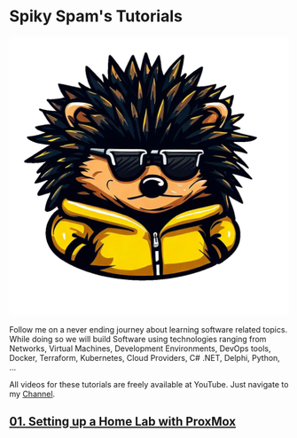 
# Spiky Spam's Tutorials

![Spiky Spam Logo](_assets/images/logo_transparant.png)

Follow me on a never ending journey about learning software related topics. While doing so we will build Software using technologies ranging from Networks, Virtual Machines, Development Environments, DevOps tools, Docker, Terraform, Kubernetes, Cloud Providers, C# .NET, Delphi, Python, ...

All videos for these tutorials are freely available at YouTube. Just navigate to my [Channel](https://www.youtube.com/@spikyspam).

## [01. Setting up a Home Lab with ProxMox](/01_setting_up_a_cheap_home_lab_with_proxmox/README.md)